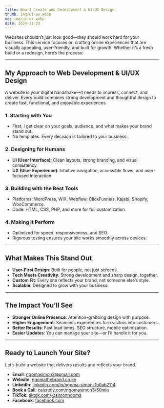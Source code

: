 ```yaml
---
title: How I Create Web Development & UI/UX Design
thumb: img/ui-ux.webp  
og: img/ui-ux.webp 
date: 2024-11-23  
---
```


Websites shouldn’t just look good—they should work hard for your business. This service focuses on crafting online experiences that are visually appealing, user-friendly, and built for growth. Whether it’s a fresh build or a redesign, here’s the process:

---

## My Approach to Web Development & UI/UX Design

A website is your digital handshake—it needs to impress, connect, and deliver. Every build combines strong development and thoughtful design to create fast, functional, and enjoyable experiences.

### 1. Starting with You
- First, I get clear on your goals, audience, and what makes your brand stand out.  
- No templates. Every decision is tailored to your business.

### 2. Designing for Humans
- **UI (User Interface)**: Clean layouts, strong branding, and visual consistency.  
- **UX (User Experience)**: Intuitive navigation, accessible flows, and user-focused interaction.

### 3. Building with the Best Tools
- Platforms: WordPress, WIX, Webflow, ClickFunnels, Kajabi, Shopify, WooCommerce.  
- Code: HTML, CSS, PHP, and more for full customization.

### 4. Making It Perform
- Optimized for speed, responsiveness, and SEO.  
- Rigorous testing ensures your site works smoothly across devices.

---

## What Makes This Stand Out

- **User-First Design**: Built for people, not just screens.  
- **Tech Meets Creativity**: Strong development and sharp design, together.  
- **Custom Fit**: Every site reflects your brand, not someone else’s style.  
- **Scalable**: Designed to grow with your business.

---

## The Impact You’ll See

- **Stronger Online Presence**: Attention-grabbing design with purpose.  
- **Higher Engagement**: Seamless experiences turn visitors into customers.  
- **Better Results**: Fast load times, SEO structure, mobile optimization.  
- **Easier Updates**: You can manage your site—or I’ll handle it for you.

---

## Ready to Launch Your Site?

Let’s build a website that delivers results and reflects your brand.  
- **Email**: [ngomasimon3@gmail.com](mailto:ngomasimon3@gmail.com)  
- **Website**: [ngomathebrand.co.ke](/all-services/)
- **LinkedIn**: [linkedin.com/in/ngoma-simon-1b0ab2114](https://www.linkedin.com/in/ngoma-simon-1b0ab2114)  
- **Book a Call**: [calendly.com/ngomasimon3/60min](https://www.calendly.com/ngomasimon3/60min)
- **TikTok**: [tiktok.com/@simonngoma](https://www.tiktok.com/@simonngoma?_t=ZS-8vIsE6rR1Nv&_r=1)
- **Facebook**: [facebook.com](https://www.facebook.com/share/1R6SnUwQam/)
